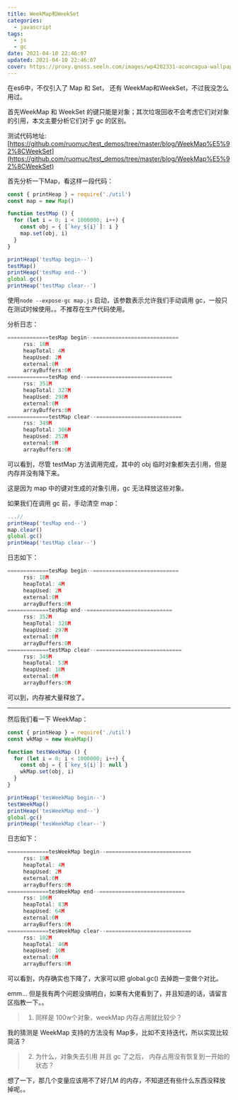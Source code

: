 ```yaml
---
title: WeekMap和WeekSet
categories:
  - javascript
tags:
  - js
  - gc
date: 2021-04-10 22:46:07
updated: 2021-04-10 22:46:07
cover: https://proxy.qnoss.seeln.com/images/wp4202331-aconcagua-wallpapers.jpg
---
```


在es6中，不仅引入了 Map 和 Set， 还有 WeekMap和WeekSet，不过我没怎么用过。

首先WeekMap 和 WeekSet 的键只能是对象；其次垃圾回收不会考虑它们对对象的引用，本文主要分析它们对于 gc 的区别。

测试代码地址:[https://github.com/ruomuc/test_demos/tree/master/blog/WeekMap%E5%92%8CWeekSet](https://github.com/ruomuc/test_demos/tree/master/blog/WeekMap%E5%92%8CWeekSet)
<!--more-->

首先分析一下Map，看这样一段代码：

```js
const { printHeap } = require('./util')
const map = new Map()

function testMap () {
  for (let i = 0; i < 1000000; i++) {
    const obj = { [`key_${i}`]: i }
    map.set(obj, i)
  }
}

printHeap('tesMap begin--')
testMap()
printHeap('tesMap end--')
global.gc()
printHeap('testMap clear--')
```

使用`node --expose-gc map.js` 启动，该参数表示允许我们手动调用 gc，一般只在测试时候使用。。不推荐在生产代码使用。

分析日志：

```js
=============tesMap begin--===========================
     rss: 18M
     heapTotal: 4M
     heapUsed: 2M
     external:0M
     arrayBuffers:0M
=============tesMap end--===========================
     rss: 351M
     heapTotal: 327M
     heapUsed: 298M
     external:0M
     arrayBuffers:0M
=============testMap clear--===========================
     rss: 349M
     heapTotal: 306M
     heapUsed: 252M
     external:0M
     arrayBuffers:0M
```

可以看到，尽管 testMap 方法调用完成，其中的 obj 临时对象都失去引用，但是内存并没有降下来。

这是因为 map 中的键对生成的对象引用，gc 无法释放这些对象。

如果我们在调用 gc 前，手动清空 map：

```js
...//
printHeap('tesMap end--')
map.clear()
global.gc()
printHeap('testMap clear--')
```

日志如下：

```js
=============tesMap begin--===========================
     rss: 18M
     heapTotal: 4M
     heapUsed: 2M
     external:0M
     arrayBuffers:0M
=============tesMap end--===========================
     rss: 352M
     heapTotal: 328M
     heapUsed: 297M
     external:0M
     arrayBuffers:0M
=============testMap clear--===========================
     rss: 349M
     heapTotal: 53M
     heapUsed: 18M
     external:0M
     arrayBuffers:0M
```

可以到，内存被大量释放了。

---



然后我们看一下 WeekMap：

```js
const { printHeap } = require('./util')
const wkMap = new WeakMap()

function testWeekMap () {
  for (let i = 0; i < 1000000; i++) {
    const obj = { [`key_${i}`]: null }
    wkMap.set(obj, i)
  }
}

printHeap('tesWeekMap begin--')
testWeekMap()
printHeap('tesWeekMap end--')
global.gc()
printHeap('tesWeekMap clear--')
```

日志如下：

```js
=============tesWeekMap begin--===========================
     rss: 19M
     heapTotal: 4M
     heapUsed: 2M
     external:0M
     arrayBuffers:0M
=============tesWeekMap end--===========================
     rss: 106M
     heapTotal: 83M
     heapUsed: 64M
     external:0M
     arrayBuffers:0M
=============tesWeekMap clear--===========================
     rss: 102M
     heapTotal: 46M
     heapUsed: 10M
     external:0M
     arrayBuffers:0M
```

可以看到，内存确实也下降了，大家可以把 global.gc() 去掉跑一变做个对比。



emm... 但是我有两个问题没搞明白，如果有大佬看到了，并且知道的话，请留言区指教一下。。

> 1. 同样是 100w个对象，weekMap 内存占用就比较少？

我的猜测是 WeekMap 支持的方法没有 Map多，比如不支持迭代，所以实现比较简洁？

> 2. 为什么，对象失去引用 并且 gc 了之后， 内存占用没有恢复到一开始的状态？

想了一下，那几个变量应该用不了好几M 的内存，不知道还有些什么东西没释放掉呢。。

